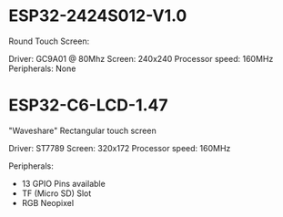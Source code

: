 # ESP32-2424S012-V1.0
Round Touch Screen:

Driver: GC9A01 @ 80Mhz
Screen: 240x240
Processor speed: 160MHz
Peripherals: None

# ESP32-C6-LCD-1.47
"Waveshare"
Rectangular touch screen

Driver: ST7789
Screen: 320x172
Processor speed: 160MHz


Peripherals:
- 13 GPIO Pins available
- TF (Micro SD) Slot
- RGB Neopixel
